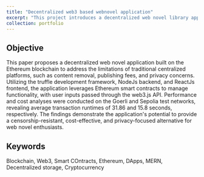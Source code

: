 ```yaml
---
title: "Decentralized web3 based webnovel application"
excerpt: "This project introduces a decentralized web novel library application built on the Ethereum blockchain, leveraging the Truffle, NodeJs, and ReactJs frameworks. By utilizing smart contracts and the web3.js API, it addresses key issues of traditional centralized platforms, including censorship, publishing fees, and privacy concerns. Performance and cost analyses on Goerli and Sepolia Test Networks demonstrate the application's efficiency and viability.<br/><img src='/files/web3.png'>"
collection: portfolio
---
```

Objective
------
This paper proposes a decentralized web novel application built on the Ethereum blockchain to address the limitations of traditional centralized platforms, such as content removal, publishing fees, and privacy concerns. Utilizing the truffle development framework, NodeJs backend, and ReactJs frontend, the application leverages Ethereum smart contracts to manage functionality, with user inputs passed through the web3.js API. Performance and cost analyses were conducted on the Goerli and Sepolia test networks, revealing average transaction runtimes of 31.86 and 15.8 seconds, respectively. The findings demonstrate the application's potential to provide a censorship-resistant, cost-effective, and privacy-focused alternative for web novel enthusiasts.


Keywords
------
Blockchain, Web3, Smart COntracts, Ethereum, DApps, MERN, Decentralized storage, Cryptocurrency